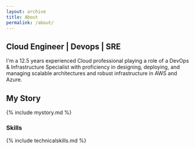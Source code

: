 ```yaml
---
layout: archive
title: About
permalink: /about/
---
```



## Cloud Engineer | Devops | SRE

I'm a 12.5 years experienced Cloud professional playing a role of a DevOps & Infrastructure Specialist with proficiency in designing, deploying, and managing scalable architectures and robust infrastructure in AWS and Azure.



## My Story

{% include mystory.md %}


### Skills

{% include technicalskills.md %}


